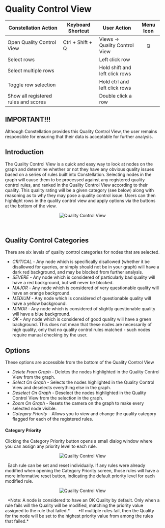 # Quality Control View

<table class="table table-striped">
<thead>
<tr class="header">
<th>Constellation Action</th>
<th>Keyboard Shortcut</th>
<th>User Action</th>
<th style="text-align: center;">Menu Icon</th>
</tr>
</thead>
<tbody>
<tr class="odd">
<td>Open Quality Control View</td>
<td>Ctrl + Shift + Q</td>
<td>Views -&gt; Quality Control View</td>
<td style="text-align: center;"><img src="../ext/docs/CoreQualityControlView/src/au/gov/asd/tac/constellation/views/qualitycontrol/resources/quality-control-view.png" width="16" height="16" alt="Quality Control View Icon" /></td>
</tr>
<tr class="even">
<td>Select rows</td>
<td></td>
<td>Left click row</td>
<td style="text-align: center;"></td>
</tr>
<tr class="odd">
<td>Select multiple rows</td>
<td></td>
<td>Hold shift and left click rows</td>
<td style="text-align: center;"></td>
</tr>
<tr class="even">
<td>Toggle row selection</td>
<td></td>
<td>Hold ctrl and left click rows</td>
<td style="text-align: center;"></td>
</tr>
<tr class="odd">
<td>Show all registered rules and scores</td>
<td></td>
<td>Double click a row</td>
<td style="text-align: center;"></td>
</tr>
</tbody>
</table>

## IMPORTANT!!!

Although Constellation provides this Quality Control View, the user
remains responsible for ensuring that their data is acceptable for
further analysis.

## Introduction

The Quality Control View is a quick and easy way to look at nodes on the
graph and determine whether or not they have any obvious quality issues
based on a series of rules built into Constellation. Selecting nodes in
the graph will cause them to be processed against any registered quality
control rules, and ranked in the Quality Control View according to their
quality. This quality rating will be a given category (see below) along
with reasoning as to why they may pose a quality control issue. Users
can then highlight rows in the quality control view and apply options
via the buttons at the bottom of the view.

<div style="text-align: center">

<img src="../ext/docs/CoreQualityControlView/src/au/gov/asd/tac/constellation/views/qualitycontrol/resources/QualityControlView.png" alt="Quality Control
View" />

</div>
  
&nbsp;   
## Quality Control Categories

There are six levels of quality control categories for nodes that are
selected.

-   *CRITICAL* - Any node which is specifically disallowed (whether it
    be disallowed for queries, or simply should not be in your graph)
    will have a dark red background, and may be blocked from further
    analysis.
-   *SEVERE* - Any node which is considered of particularly bad quality
    will have a red background, but will never be blocked.
-   *MAJOR* - Any node which is considered of very questionable quality
    will have an orange background.
-   *MEDIUM* - Any node which is considered of questionable quality will
    have a yellow background.
-   *MINOR* - Any node which is considered of slightly questionable
    quality will have a blue background.
-   *OK* - Any node which is considered of good quality will have a
    green background. This does not mean that these nodes are
    necessarily of high quality, only that no quality control rules
    matched - such nodes require manual checking by the user.

## Options

These options are accessible from the bottom of the Quality Control View

-   *Delete From Graph* - Deletes the nodes highlighted in the Quality
    Control View from the graph.
-   *Select On Graph* - Selects the nodes highlighted in the Quality
    Control View and deselects everything else in the graph.
-   *Deselect On Graph* - Deselect the nodes highlighted in the Quality
    Control View from the selection in the graph.
-   *Zoom On Graph* - Resets the camera on the graph to make every
    selected node visible.
-   *Category Priority* - Allows you to view and change the quality
    category flagged for each of the registered rules.

#### Category Priority

Clicking the Category Priority button opens a small dialog window where you can assign any priority level to each rule.  

<div style="text-align: center">

<img src="../ext/docs/CoreQualityControlView/src/au/gov/asd/tac/constellation/views/qualitycontrol/resources/CategoryPriority.png" alt="Quality Control
View" />

</div>
&nbsp;   
Each rule can be set and reset individually.  
If any rules were already modified when opening the Category Priority screen, those rules will have a more informative reset button, indicating the default priority level for each modified rule.  

<div style="text-align: center">

<img src="../ext/docs/CoreQualityControlView/src/au/gov/asd/tac/constellation/views/qualitycontrol/resources/ModifiedCategoryPriority.png" alt="Quality Control
View" />

</div>
&nbsp;   
*Note: A node is considered to have an OK Quality by default. Only when a rule fails will the Quality will be modified, matching the priority value assigned to the rule that failed.*  
&nbsp; &nbsp; &nbsp; *If multiple rules fail, then the Quality for the node will be set to the highest priority value from among the rules that failed.*
